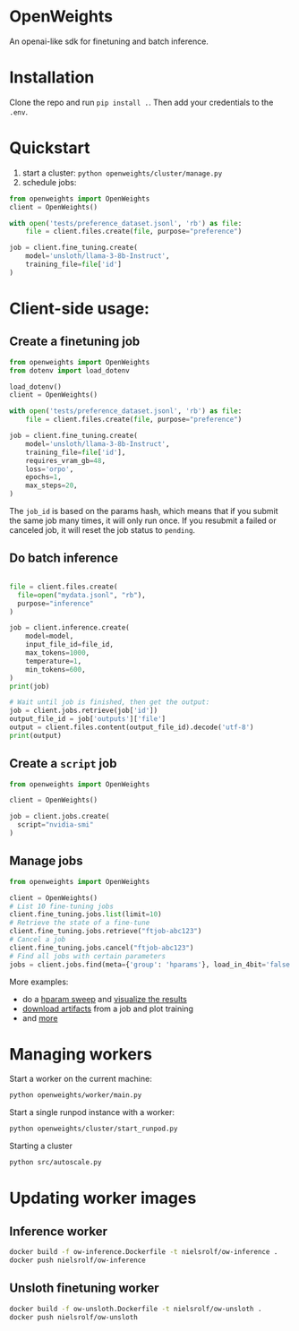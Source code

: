 # OpenWeights
An openai-like sdk for finetuning and batch inference.

# Installation
Clone the repo and run `pip install .`.
Then add your credentials to the `.env`.

# Quickstart
1. start a cluster: `python openweights/cluster/manage.py`
2. schedule jobs:
```python
from openweights import OpenWeights
client = OpenWeights()

with open('tests/preference_dataset.jsonl', 'rb') as file:
    file = client.files.create(file, purpose="preference")

job = client.fine_tuning.create(
    model='unsloth/llama-3-8b-Instruct',
    training_file=file['id']
)
```

# Client-side usage:

## Create a finetuning job

```python
from openweights import OpenWeights
from dotenv import load_dotenv

load_dotenv()
client = OpenWeights()

with open('tests/preference_dataset.jsonl', 'rb') as file:
    file = client.files.create(file, purpose="preference")

job = client.fine_tuning.create(
    model='unsloth/llama-3-8b-Instruct',
    training_file=file['id'],
    requires_vram_gb=48,
    loss='orpo',
    epochs=1,
    max_steps=20,
)
```
The `job_id` is based on the params hash, which means that if you submit the same job many times, it will only run once. If you resubmit a failed or canceled job, it will reset the job status to `pending`.

## Do batch inference
```python

file = client.files.create(
  file=open("mydata.jsonl", "rb"),
  purpose="inference"
)

job = client.inference.create(
    model=model,
    input_file_id=file_id,
    max_tokens=1000,
    temperature=1,
    min_tokens=600,
)
print(job)

# Wait until job is finished, then get the output:
job = client.jobs.retrieve(job['id'])
output_file_id = job['outputs']['file']
output = client.files.content(output_file_id).decode('utf-8')
print(output)
```

## Create a `script` job
```python
from openweights import OpenWeights

client = OpenWeights()

job = client.jobs.create(
  script="nvidia-smi"
)
```

## Manage jobs

```python
from openweights import OpenWeights

client = OpenWeights()
# List 10 fine-tuning jobs
client.fine_tuning.jobs.list(limit=10)
# Retrieve the state of a fine-tune
client.fine_tuning.jobs.retrieve("ftjob-abc123")
# Cancel a job
client.fine_tuning.jobs.cancel("ftjob-abc123")
# Find all jobs with certain parameters
jobs = client.jobs.find(meta={'group': 'hparams'}, load_in_4bit='false')
```

More examples:
- do a [hparam sweep](example/hparams_sweep.py) and [visualize the results](example/analyze_hparam_sweep.ipynb)
- [download artifacts](example/download.py) from a job and plot training
- and [more](example/)


# Managing workers

Start a worker on the current machine:
```sh
python openweights/worker/main.py
```

Start a single runpod instance with a worker:
```sh
python openweights/cluster/start_runpod.py
```

Starting a cluster
```sh
python src/autoscale.py
```

# Updating worker images

## Inference worker
```sh
docker build -f ow-inference.Dockerfile -t nielsrolf/ow-inference .
docker push nielsrolf/ow-inference
```

## Unsloth finetuning worker
```sh
docker build -f ow-unsloth.Dockerfile -t nielsrolf/ow-unsloth .
docker push nielsrolf/ow-unsloth
```
